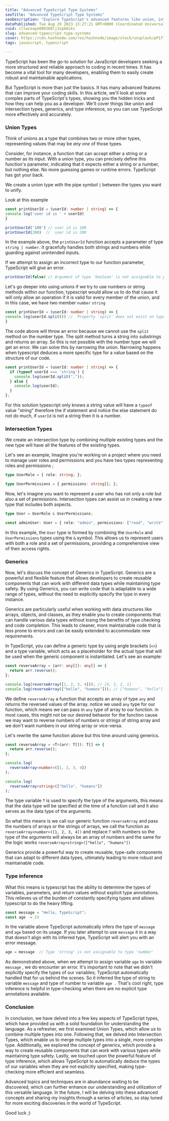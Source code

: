 ```yaml
---
title: "Advanced TypeScript Type Systems"
seoTitle: "Advanced TypeScript Type Systems"
seoDescription: "Explore TypeScript's advanced features like union, intersection types, generics, and type inference for better coding and robust apps"
datePublished: Tue Aug 29 2023 13:27:21 GMT+0000 (Coordinated Universal Time)
cuid: cllwceupe000208lj1xpb0iks
slug: advanced-typescript-type-systems
cover: https://cdn.hashnode.com/res/hashnode/image/stock/unsplash/pP1f7Iwnd1Q/upload/f110faba201082dfe11a4799b90f363a.jpeg
tags: javascript, typescript

---
```


TypeScript has been the go-to solution for JavaScript developers seeking a more structured and reliable approach to coding in recent times. It has become a vital tool for many developers, enabling them to easily create robust and maintainable applications.

But TypeScript is more than just the basics. It has many advanced features that can improve your coding skills. In this article, we'll look at some complex parts of TypeScript's types, showing you the hidden tricks and how they can help you as a developer. We'll cover things like union and intersection types, generics, and type inference, so you can use TypeScript more effectively and accurately.

### Union Types

Think of unions as a type that combines two or more other types, representing values that may be *any one* of those types.

Consider, for instance, a function that can accept either a string or a number as its input. With a union type, you can precisely define this function's parameter, indicating that it expects either a string or a number, but nothing else. No more guessing games or runtime errors. TypeScript has got your back.

We create a union type with the pipe symbol `|` between the types you want to unify.

Look at this example

```typescript
const printUserId = (userId: number | string) => {
console.log('user id is ' + userId)
}

printUserId('100') // user id is 100 
printUserId(200)  //  user id is 200
```

In the example above, the `printUserId` function accepts a parameter of type `string | number`. It gracefully handles both strings and numbers while guarding against unintended inputs.

If we attempt to assign an incorrect type to our function parameter, TypeScript will give an error.

```typescript
printUserId(false) // Argument of type 'boolean' is not assignable to parameter of type 'string | number'
```

Let's go deeper into using unions if we try to use numbers or string methods within our function, typescript would allow us to do that cause it will only allow an operation if it is valid for every member of the union, and in this case, we have two member `number` `string`

```typescript
const printUserId = (userId: number | string) => {
console.log(userId.split()) //  Property 'split' does not exist on type 'number'
}
```

The code above will throw an error because we cannot use the `split` method on the number type. The split method turns a string into substrings and returns an array. So this is not possible with the number type we will get an error. We can solve this by narrowing the union. Narrowing happens when typescript deduces a more specific type for a value based on the structure of our code.

```typescript
const printUserId = (userId: number | string) => {
  if (typeof userId === 'string') {
    console.log(userId.split(","));
  } else {
    console.log(userId);
  }
};
```

For this solution typescript only knows a string value will have a `typeof` value "string" therefore the if statement and notice the else statement do not do much, if `userId` is not a string then it is a number.

### Intersection Types

We create an intersection type by combining multiple existing types and the new type will have all the features of the existing types.

Let's see an example, Imagine you're working on a project where you need to manage user roles and permissions and you have two types representing roles and permissions ;

```typescript
type UserRole = { role: string; };

type UserPermissions = { permissions: string[]; };
```

Now, let's imagine you want to represent a user who has not only a role but also a set of permissions. Intersection types can assist us in creating a new type that includes both aspects.

```typescript
type User = UserRole & UserPermissions;

const adminUser: User = { role: "admin", permissions: ["read", "write", "delete"], };
```

In this example, the `User` type is formed by combining the `UserRole` and `UserPermissions` types using the `&` symbol. This allows us to represent users with both a role and a set of permissions, providing a comprehensive view of their access rights.

### Generics

Now, let's discuss the concept of Generics in TypeScript. Generics are a powerful and flexible feature that allows developers to create reusable components that can work with different data types while maintaining type safety. By using Generics, you can write code that is adaptable to a wide range of types, without the need to explicitly specify the type in every instance.

Generics are particularly useful when working with data structures like arrays, objects, and classes, as they enable you to create components that can handle various data types without losing the benefits of type checking and code completion. This leads to cleaner, more maintainable code that is less prone to errors and can be easily extended to accommodate new requirements.

In TypeScript, you can define a generic type by using angle brackets (`<>`) and a type variable, which acts as a placeholder for the actual type that will be used when the generic component is instantiated. Let's see an example:

```typescript
const reverseArray = (arr: any[]): any[] => {
  return arr.reverse();
};

console.log(reverseArray([1, 2, 3, 4])); // [4, 3, 2, 1]
console.log(reverseArray(["hello", "humans"])); // ["humans", "hello"]
```

We define `reverseArray` a function that accepts an array of type `any` and returns the reversed values of the array. notice we used `any` type for our function, which means we can pass in `any` type of array to our function. in most cases, this might not be our desired behavior for the function cause we may want to reverse numbers of numbers or strings of string array and we don't want numbers in our string array or vice-versa.

Let's rewrite the same function above but this time around using generics.

```typescript
const reverseArray = <T>(arr: T[]): T[] => {
  return arr.reverse();
};

console.log(
  reverseArray<number>([1, 2, 3, 4])
);

console.log(
  reverseArray<string>(["hello", "humans"])
);
```

The type variable `T` is used to specify the type of the arguments, this means that the data type will be specified at the time of a function call and it also serves as the data type of the arguments.

So what this means is we call our generic function `reverseArray` and pass the numbers of arrays or the strings of arrays, we call the function as `reverseArray<number>([1, 2, 3, 4])` and replace `T` with numbers so the type of the arguments will always be an array of numbers and the same for the logic works `reverseArray<string>(["hello", "humans"])`

Generics provide a powerful way to create reusable, type-safe components that can adapt to different data types, ultimately leading to more robust and maintainable code.

### Type inference

What this means is typescript has the ability to determine the types of variables, parameters, and return values without explicit type annotations. This relieves us of the burden of constantly specifying types and allows typescript to do the heavy lifting.

```typescript
const message = "Hello, TypeScript"; 
const age  = 23
```

In the variable above TypeScript automatically infers the type of `message` and `age` based on its usage. If you later attempt to use `message` it in a way that doesn't align with its inferred type, TypeScript will alert you with an error message.

```typescript
age = message  // Type 'string' is not assignable to type 'number'
```

As demonstrated above, when we attempt to assign variable `age` to variable `message` , we do encounter an error. It's important to note that we didn't explicitly specify the types of our variables; TypeScript automatically handled that for us behind the scenes. So it inferred the type of string to variable `message` and type of number to variable `age .` That's cool right, type inference is helpful in type-checking when there are no explicit type annotations available.

### Conclusion

In conclusion, we have delved into a few key aspects of TypeScript types, which have provided us with a solid foundation for understanding the language. As a refresher, we first examined Union Types, which allow us to combine multiple types into one. Following that, we delved into Intersection Types, which enable us to merge multiple types into a single, more complex type. Additionally, we explored the concept of generics, which provide a way to create reusable components that can work with various types while maintaining type safety. Lastly, we touched upon the powerful feature of type inference, which allows TypeScript to automatically deduce the types of our variables when they are not explicitly specified, making type-checking more efficient and seamless.

Advanced topics and techniques are in abundance waiting to be discovered, which can further enhance our understanding and utilization of this versatile language. In the future, I will be delving into these advanced concepts and sharing my insights through a series of articles, so stay tuned for more exciting discoveries in the world of TypeScript.

Good luck ;)